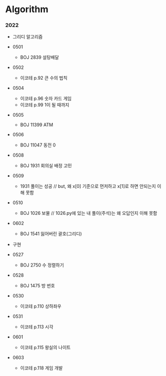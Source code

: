 # Algorithm

### 2022
- 그리디 알고리즘
- 0501
  - BOJ 2839 설탕배달
- 0502
  - 이코테 p.92 큰 수의 법칙
- 0504
  - 이코테 p.96 숫자 카드 게임
  - 이코테 p.99 1이 될 때까지
- 0505
  - BOJ 11399 ATM
- 0506
  - BOJ 11047 동전 0
- 0508
  - BOJ 1931 회의실 배정 고민
- 0509
  - 1931 풀이는 성공 // but, 왜 x[0] 기준으로 먼저하고 x[1]로 하면 안되는지 이해 못함
- 0510
  - BOJ 1026 보물 // 1026.py에 있는 내 풀이(주석)는 왜 오답인지 이해 못함
- 0602
  - BOJ 1541 잃어버린 괄호(그리디)


- 구현
- 0527
  - BOJ 2750 수 정렬하기
- 0528
  - BOJ 1475 방 번호
- 0530
  - 이코테 p.110 상하좌우
- 0531
  - 이코테 p.113 시각
- 0601
  - 이코테 p.115 왕실의 나이트
- 0603
  - 이코테 p.118 게임 개발
